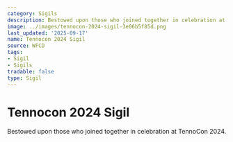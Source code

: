 ```yaml
---
category: Sigils
description: Bestowed upon those who joined together in celebration at TennoCon 2024.
image: ../images/tennocon-2024-sigil-3e06b5f85d.png
last_updated: '2025-09-17'
name: Tennocon 2024 Sigil
source: WFCD
tags:
- Sigil
- Sigils
tradable: false
type: Sigil
---
```


# Tennocon 2024 Sigil

Bestowed upon those who joined together in celebration at TennoCon 2024.

